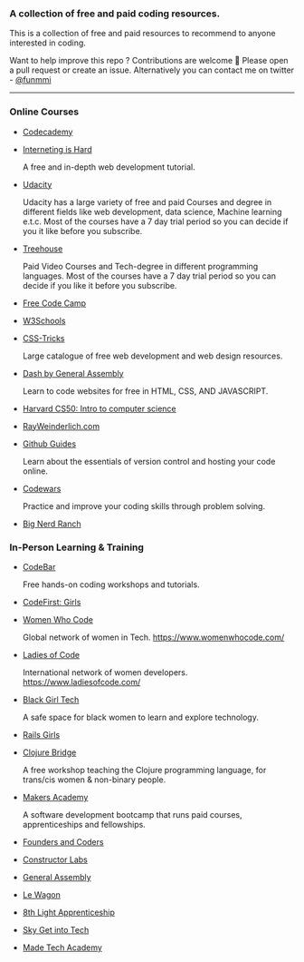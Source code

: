### A collection of free and paid coding resources.

This is a collection of free and paid resources to recommend to anyone interested in coding.

Want to help improve this repo ? Contributions are welcome 🙂
Please open a pull request or create an issue. Alternatively you can contact me on twitter - [@funmmi](https://twitter.com/funmmi)

----

### Online Courses

- [Codecademy](https://www.codecademy.com/)

- [Interneting is Hard](https://internetingishard.com/)

  A free and in-depth web development tutorial.

- [Udacity](https://eu.udacity.com/)

  Udacity has a large variety of free and paid Courses and degree in different fields like web development, data science,       Machine learning e.t.c. Most of the courses have a 7 day trial period so you can decide if you it like before you subscribe.

- [Treehouse](https://teamtreehouse.com/tracks)

  Paid Video Courses and Tech-degree in different programming languages. Most of the courses have a 7 day trial period so you   can decide if you like it before you subscribe.

- [Free Code Camp](https://www.freecodecamp.org/)

- [W3Schools](https://www.w3schools.com/)

- [CSS-Tricks](https://css-tricks.com/)

   Large catalogue of free web development and web design resources.
   
- [Dash by General Assembly](https://dash.generalassemb.ly/)

  Learn to code websites for free in HTML, CSS, AND JAVASCRIPT.

- [Harvard CS50: Intro to computer science](https://online-learning.harvard.edu/course/cs50-introduction-computer-science)

- [RayWeinderlich.com](https://www.raywenderlich.com/)

- [Github Guides](https://guides.github.com/activities/hello-world/)

  Learn about the essentials of version control and hosting your code online.

- [Codewars](https://www.codewars.com/)

  Practice and improve your coding skills through problem solving.

- [Big Nerd Ranch](https://www.bignerdranch.com/bootcamps/)



### In-Person Learning & Training

- [CodeBar](https://codebar.io/)

  Free hands-on coding workshops and tutorials.

- [CodeFirst: Girls](https://www.codefirstgirls.org.uk/)

- [Women Who Code](https://www.meetup.com/Women-Who-Code-London/events/)

  Global network of women in Tech. https://www.womenwhocode.com/

- [Ladies of Code](https://www.meetup.com/Ladies-of-Code-UK/)

  International network of women developers. https://www.ladiesofcode.com/

- [Black Girl Tech](https://home.blackgirl.tech/)

  A safe space for black women to learn and explore technology.

- [Rails Girls](http://railsgirls.com/)

- [Clojure Bridge](https://clojurebridgelondon.github.io/)
  
  A free workshop teaching the Clojure programming language, for trans/cis women & non-binary people.
  
- [Makers Academy](https://makers.tech/)

  A software development bootcamp that runs paid courses, apprenticeships and fellowships.

- [Founders and Coders](https://foundersandcoders.com/)

- [Constructor Labs](https://www.constructorlabs.com/)

- [General Assembly](https://generalassemb.ly/)

- [Le Wagon](https://www.lewagon.com/)

- [8th Light Apprenticeship](https://8thlight.com/apprenticeship/)

- [Sky Get into Tech](http://getintotech.sky.com/)

- [Made Tech Academy](https://www.madetech.com/careers/academy)
